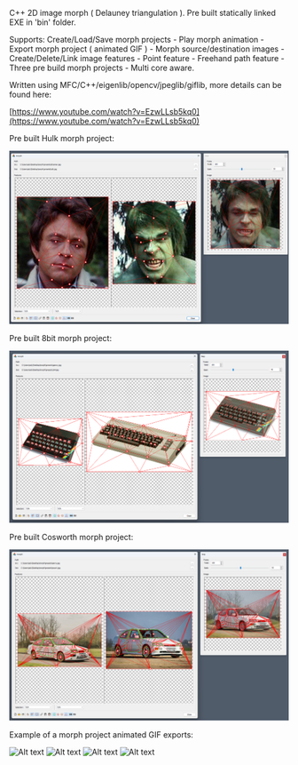 C++ 2D image morph ( Delauney triangulation ). Pre built statically linked EXE in 'bin' folder.

Supports:
   Create/Load/Save morph projects -
   Play morph animation - Export morph project ( animated GIF ) -
   Morph source/destination images - Create/Delete/Link image features -
   Point feature - Freehand path feature -
   Three pre build morph projects -
   Multi core aware.
   
Written using MFC/C++/eigenlib/opencv/jpeglib/giflib, more details can be found here:

[https://www.youtube.com/watch?v=EzwLLsb5kq0](https://www.youtube.com/watch?v=EzwLLsb5kq0)

Pre built Hulk morph project:

![Alt text](presets/hulk.png?raw=true "example morph project")

Pre built 8bit morph project:

![Alt text](presets/8bit.png?raw=true "example morph project")

Pre built Cosworth morph project:

![Alt text](presets/cosworth.png?raw=true "example morph project")

Example of a morph project animated GIF exports:

![Alt text](presets/hulk.gif?raw=true "animated gif")
![Alt text](presets/badfriends.gif?raw=true "animated gif")
![Alt text](presets/8bit.gif?raw=true "animated gif")
![Alt text](presets/cosworth.gif?raw=true "animated gif")
